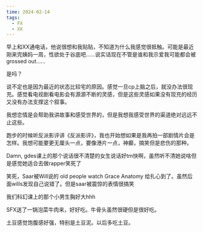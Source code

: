 ```yaml
---
time: 2024-02-14
tags:
  - FX
  - XX
---
```

早上和XX通电话，他说很想和我贴贴，不知道为什么我感觉很抵触。可能是最近刚来完姨妈一周，性欲处于谷底吧……说实话现在不管是谁和我示爱我可能都会被grossed out……

是吗？

说不定也是因为最近的状态比较宅的原因。感觉一旦cp上脑之后，就没办法很现充。感觉看电视剧看电影会有源源不断的灵感，但是这些灵感如果没有现充的经历又没有办法支撑这个叙事。

我想恋情是会帮助我讲故事和感受世界的，但是我想我感受世界的渠道绝对远远不止这些。

跑步的时候听反派影评讲《反派影评》，我也开始想如果是我再拍一部剧情片会是怎样。我想可能要更无厘头一点，要像港片一点，神癫，搞笑但是悲伤的那种。

Damn, gdes课上的那个说话很不清楚的女生说话好tm快啊，虽然听不清她说啥但是感觉她适合去做rapper笑死了

笑死，Saar被Will说的 old people watch Grace Anatomy 给扎心到了。虽然后面wills发现自己说错了。但是saar被震惊的表情很搞笑

我们科幻课上的那个小男生胸好大hhh


SFX送了一锅泡菜牛肉来，好好吃。牛骨头虽然很硬但是很好吃。

土豆感觉饱腹感好强，特别是土豆泥。以后多吃土豆。


